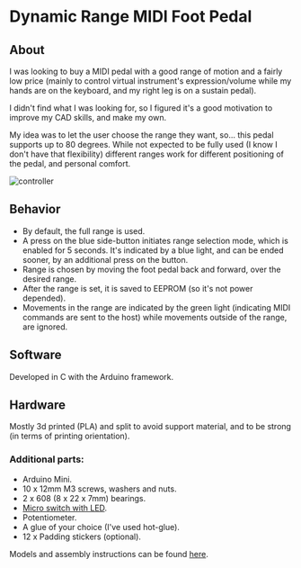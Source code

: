 # Dynamic Range MIDI Foot Pedal

## About
I was looking to buy a MIDI pedal with a good range of motion and a fairly low price (mainly to control virtual instrument's expression/volume while my hands are on the keyboard, and my right leg is on a sustain pedal).

I didn't find what I was looking for, so I figured it's a good motivation to improve my CAD skills, and make my own.

My idea was to let the user choose the range they want, so... this pedal supports up to 80 degrees. While not expected to be fully used (I know I don't have that flexibility) different ranges work for different positioning of the pedal, and personal comfort.

![controller](img/animation.webp)

## Behavior
* By default, the full range is used.
* A press on the blue side-button initiates range selection mode, which is enabled for 5 seconds. It's indicated by a blue light, and can be ended sooner, by an additional press on the button.
* Range is chosen by moving the foot pedal back and forward, over the desired range.
* After the range is set, it is saved to EEPROM (so it's not power depended).
* Movements in the range are indicated by the green light (indicating MIDI commands are sent to the host) while movements outside of the range, are ignored.

## Software
Developed in C with the Arduino framework.

## Hardware
Mostly 3d printed (PLA) and split to avoid support material, and to be strong (in terms of printing orientation).

### Additional parts:
- Arduino Mini.
- 10 x 12mm M3 screws, washers and nuts.
- 2 x 608 (8 x 22 x 7mm) bearings.
- [Micro switch with LED](https://www.aliexpress.com/item/Free-shipping-50pcs-lot-size-12X12X7-3-push-button-Led-Tact-Switch-illuminated-switch/1428645429.html?spm=a2g0s.9042311.0.0.366c4c4dAUs27O).
- Potentiometer.
- A glue of your choice (I've used hot-glue).
- 12 x Padding stickers (optional).

Models and assembly instructions can be found [here](https://www.printables.com/model/272769-dynamic-range-midi-foot-pedal).

